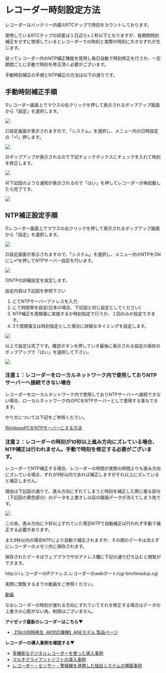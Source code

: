 # レコーダー時刻設定方法
レコーダーはバッテリー内蔵のRTCチップで時刻をカウントしております。

使用しているRTCチップの誤差は１日辺り±１秒以下となりますが、長期間時刻補正をせずに使用しているとレコーダーでの時刻と実際の時刻に大きなずれが生じます。

従ってレコーダー内のNTP補正機能を使用し毎日自動で時刻修正を行うか、一定期間ごとに手動で時刻を修正頂く必要がございます。

手動時刻補正の手順とNTP補正の方法は以下の通りです。

## 手動時刻補正手順
1)レコーダー画面上でマウスの右クリックを押して表示されるポップアップ画面から「設定」を選択します。

![](./images/recorder-ntp-adjust/001.jpg)

2)設定画面が表示されますので、「システム」を選択し、メニュー内の日時設定の「⏎」押します。

![](./images/recorder-ntp-adjust/002.jpg)

3)ポップアップが表示されるので下記チェックボックスにチェックを入れて時刻を修正します。

![](./images/recorder-ntp-adjust/003.jpg)

4)下記図のような通知が表示されるので「はい」を押してレコーダーが再起動したら完了です。

![](./images/recorder-ntp-adjust/004.jpg)

## NTP補正設定手順
1)レコーダー画面上でマウスの右クリックを押して表示されるポップアップ画面から「設定」を選択します。

![](./images/recorder-ntp-adjust/001.jpg)

2)設定画面が表示されますので、「システム」を選択し、メニュー内のNTPをONにし⏎を押してNTPサーバー設定を行います。

![](./images/recorder-ntp-adjust/005.jpg)

3)NTPの詳細設定を設定します。

設定内容は下記図を参照下さい

1. にてNTPサーバーアドレスを入力
2. にて時間帯を設定(日本の場合、下記図と同じ設定としてください)
3. NTP補正を周期事に実施するか時刻指定で行うか、１回のみか設定できます。
4. 3で周期事又は時刻指定とした場合に詳細なタイミングを設定します。

![](./images/recorder-ntp-adjust/006.jpg)

以上で設定は完了です。確認ボタンを押していき最後に表示される設定の保存のポップアップで「はい」を選択して下さい。

![](./images/recorder-ntp-adjust/007.jpg)



### 注意１：レコーダーをローカルネットワーク内で使用しておりNTPサーバーへ接続できない場合

レコーダーをローカルネットワーク内で使用しておりNTPサーバーへ接続できない場合、ローカルネットワーク内のPCをNTPサーバーとして使用する事もできます。

やり方については下記をご参照ください。

[WindowsPCをNTPサーバーにする方法](./faq04-ntp.html)

### 注意２：レコーダーの時刻が10秒以上進み方向にズレている場合、NTP補正は行われません。手動で時刻を修正する必要がございます。

レコーダーでNTP補正する場合、レコーダーの時間が実際の時間よりも進み方向にズレている場合、ずれが9秒以内であれば補正しますがそれ以上にズレていると補正しません。

理由は下記図の通りで、進み方向にずれてしまうと時刻を補正した際に被る部分（下記図の黄色部分）のデータを上書きし以前の録画データが消えてしまう為です。

![](./images/recorder-ntp-adjust/008.jpg)

この為、進み方向に９秒以上ずれていた場合NTPで自動補正は行われず手動で補正する必要があります。

また9秒以内の場合NTPにより自動で補正されますが、その間のデータは消えずにレコーダーのメモリ内に保存されます。

保存されたデータはウェブブラウザのアドレス欄に下記の通り打ち込むと閲覧ができます。

http://<レコーダーのIPアドレス:レコーダーのwebポート/cgi-bin/timedup.cgi

実際に閲覧するまでの動画をご参照ください。

[動画](https://www.youtube.com/watch?v=Gk4lwWHG-_Y)

なおレコーダーの時刻が遅れる方向にずれていてそれを修正する場合はデータの上書きの心配がない為、制限はございません。

**アイゼック最新のレコーダーはこちら▼**
- [【16ch同時再生, 4K対応機種】ANEモデル 製品ページ](https://isecj.jp/recorder/recorder-ane)

**レコーダーの導入事例を確認する▼**
- [多機能なデジタルレコーダーを使った導入事例](https://isecj.jp/case/security-enhancement)
- [マルチクライアントソフトの導入事例](https://isecj.jp/case/netcafe-camera)
- [レコーダー・センサー・警報機を連携した独自システムの構築事例](https://isecj.jp/case/system-design)